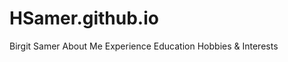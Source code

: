 # HSamer.github.io
<html>
 <head>
  Birgit Samer </head>
<body> 
 About Me
 Experience
 Education
 Hobbies & Interests

